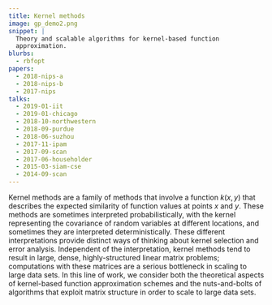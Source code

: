 ```yaml
---
title: Kernel methods
image: gp_demo2.png
snippet: |
  Theory and scalable algorithms for kernel-based function
  approximation.
blurbs:
  - rbfopt
papers:
  - 2018-nips-a
  - 2018-nips-b
  - 2017-nips
talks:
  - 2019-01-iit
  - 2019-01-chicago
  - 2018-10-northwestern
  - 2018-09-purdue
  - 2018-06-suzhou
  - 2017-11-ipam
  - 2017-09-scan
  - 2017-06-householder
  - 2015-03-siam-cse
  - 2014-09-scan
---
```


Kernel methods are a family of methods that involve a function
$k(x,y)$ that describes the expected similarity of function values at
points $x$ and $y$.  These methods are sometimes interpreted
probabilistically, with the kernel representing the covariance of
random variables at different locations, and sometimes they are
interpreted deterministically.  These different interpretations
provide distinct ways of thinking about kernel selection and error
analysis.  Independent of the interpretation, kernel methods tend
to result in large, dense, highly-structured linear matrix problems;
computations with these matrices are a serious bottleneck in scaling
to large data sets.  In this line of work, we consider both the
theoretical aspects of kernel-based function approximation schemes
and the nuts-and-bolts of algorithms that exploit matrix
structure in order to scale to large data sets.
